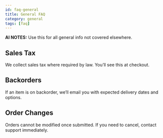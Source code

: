 ```yaml
---
id: faq-general
title: General FAQ
category: general
tags: [faq]
---
```


**AI NOTES:** Use this for all general info not covered elsewhere.

## Sales Tax

We collect sales tax where required by law. You’ll see this at checkout.

## Backorders

If an item is on backorder, we’ll email you with expected delivery dates and options.

## Order Changes

Orders cannot be modified once submitted. If you need to cancel, contact support immediately.